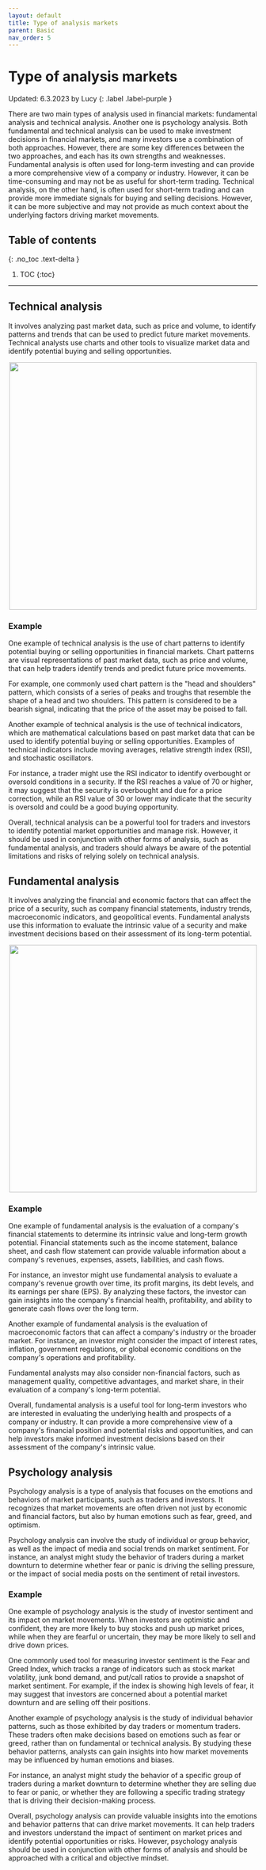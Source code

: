 ```yaml
---
layout: default
title: Type of analysis markets
parent: Basic
nav_order: 5
---
```


# Type of analysis markets
Updated: 6.3.2023 by Lucy
{: .label .label-purple }

There are two main types of analysis used in financial markets: fundamental analysis and technical analysis. Another one is psychology analysis. Both fundamental and technical analysis can be used to make investment decisions in financial markets, and many investors use a combination of both approaches. However, there are some key differences between the two approaches, and each has its own strengths and weaknesses. Fundamental analysis is often used for long-term investing and can provide a more comprehensive view of a company or industry. However, it can be time-consuming and may not be as useful for short-term trading. Technical analysis, on the other hand, is often used for short-term trading and can provide more immediate signals for buying and selling decisions. However, it can be more subjective and may not provide as much context about the underlying factors driving market movements.

## Table of contents
{: .no_toc .text-delta }

1. TOC
{:toc}

---

## Technical analysis
It involves analyzing past market data, such as price and volume, to identify patterns and trends that can be used to predict future market movements. Technical analysts use charts and other tools to visualize market data and identify potential buying and selling opportunities.

<center>
<img src="../../../assets/images/technical-analysis.jpg" width="500" />
</center>

### Example
One example of technical analysis is the use of chart patterns to identify potential buying or selling opportunities in financial markets. Chart patterns are visual representations of past market data, such as price and volume, that can help traders identify trends and predict future price movements.

For example, one commonly used chart pattern is the "head and shoulders" pattern, which consists of a series of peaks and troughs that resemble the shape of a head and two shoulders. This pattern is considered to be a bearish signal, indicating that the price of the asset may be poised to fall.

Another example of technical analysis is the use of technical indicators, which are mathematical calculations based on past market data that can be used to identify potential buying or selling opportunities. Examples of technical indicators include moving averages, relative strength index (RSI), and stochastic oscillators.

For instance, a trader might use the RSI indicator to identify overbought or oversold conditions in a security. If the RSI reaches a value of 70 or higher, it may suggest that the security is overbought and due for a price correction, while an RSI value of 30 or lower may indicate that the security is oversold and could be a good buying opportunity.

Overall, technical analysis can be a powerful tool for traders and investors to identify potential market opportunities and manage risk. However, it should be used in conjunction with other forms of analysis, such as fundamental analysis, and traders should always be aware of the potential limitations and risks of relying solely on technical analysis.

## Fundamental analysis
It involves analyzing the financial and economic factors that can affect the price of a security, such as company financial statements, industry trends, macroeconomic indicators, and geopolitical events. Fundamental analysts use this information to evaluate the intrinsic value of a security and make investment decisions based on their assessment of its long-term potential.


<center>
<img src="../../../assets/images/fundamental-analysis.jpg" width="500" />
</center>

### Example
One example of fundamental analysis is the evaluation of a company's financial statements to determine its intrinsic value and long-term growth potential. Financial statements such as the income statement, balance sheet, and cash flow statement can provide valuable information about a company's revenues, expenses, assets, liabilities, and cash flows.

For instance, an investor might use fundamental analysis to evaluate a company's revenue growth over time, its profit margins, its debt levels, and its earnings per share (EPS). By analyzing these factors, the investor can gain insights into the company's financial health, profitability, and ability to generate cash flows over the long term.

Another example of fundamental analysis is the evaluation of macroeconomic factors that can affect a company's industry or the broader market. For instance, an investor might consider the impact of interest rates, inflation, government regulations, or global economic conditions on the company's operations and profitability.

Fundamental analysts may also consider non-financial factors, such as management quality, competitive advantages, and market share, in their evaluation of a company's long-term potential.

Overall, fundamental analysis is a useful tool for long-term investors who are interested in evaluating the underlying health and prospects of a company or industry. It can provide a more comprehensive view of a company's financial position and potential risks and opportunities, and can help investors make informed investment decisions based on their assessment of the company's intrinsic value.

## Psychology analysis
Psychology analysis is a type of analysis that focuses on the emotions and behaviors of market participants, such as traders and investors. It recognizes that market movements are often driven not just by economic and financial factors, but also by human emotions such as fear, greed, and optimism.

Psychology analysis can involve the study of individual or group behavior, as well as the impact of media and social trends on market sentiment. For instance, an analyst might study the behavior of traders during a market downturn to determine whether fear or panic is driving the selling pressure, or the impact of social media posts on the sentiment of retail investors.

### Example
One example of psychology analysis is the study of investor sentiment and its impact on market movements. When investors are optimistic and confident, they are more likely to buy stocks and push up market prices, while when they are fearful or uncertain, they may be more likely to sell and drive down prices.

One commonly used tool for measuring investor sentiment is the Fear and Greed Index, which tracks a range of indicators such as stock market volatility, junk bond demand, and put/call ratios to provide a snapshot of market sentiment. For example, if the index is showing high levels of fear, it may suggest that investors are concerned about a potential market downturn and are selling off their positions.

Another example of psychology analysis is the study of individual behavior patterns, such as those exhibited by day traders or momentum traders. These traders often make decisions based on emotions such as fear or greed, rather than on fundamental or technical analysis. By studying these behavior patterns, analysts can gain insights into how market movements may be influenced by human emotions and biases.

For instance, an analyst might study the behavior of a specific group of traders during a market downturn to determine whether they are selling due to fear or panic, or whether they are following a specific trading strategy that is driving their decision-making process.

Overall, psychology analysis can provide valuable insights into the emotions and behavior patterns that can drive market movements. It can help traders and investors understand the impact of sentiment on market prices and identify potential opportunities or risks. However, psychology analysis should be used in conjunction with other forms of analysis and should be approached with a critical and objective mindset.